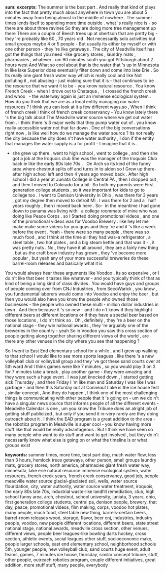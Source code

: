 **sum:**
**excerpts:**
The summer is the best part . And really that kind of plays into the fact that pretty much about anywhere in town you are about 5 minutes away from being almost in the middle of nowhere . The summer times lends itself to spending more time outside .
what 's really nice is - so there are about three ravines So they are doing more tree management up there There are a couple of Beech trees up at obertson that are pretty big - they 're probably like 60 , 70 years old .
Not necessarily solo activities but small groups maybe 4 or 5 people - But usually its either by myself or with one other person - they 're like getaways .
The city of Meadville itself has got the things that you need -like grocery stores , laundry mats , pharmacies , whatever . um 90 minutes south you got Pittsburgh about 2 hours west
And What so cool about that is the water that 's up in Minnesota in like lake Superior does eventually filter down and come into lake Erie . So Its really one giant fresh water way which is really cool and like
Not polluting it , not abusing - just making sure that it is - that continues to be the resource that we want it to be - you know natural resource .
You know French Creek - when I drove out to Chataqua ,   I crossed the french creek and whoo   - the waterway again is just an immense ecological system . How do you think that we are as a local entity managing our water resources ?
I think you can look at it a few different ways.so , When I think of french creek I think of french creek conservancy -
You know lately there 's the big talk about The Meadville water source where we get out water from .
I think there 's 3 major wells that they pump water out of . you know really accessible water not that far down . One of the big conversations right now , is like well how do we manage the water source ?
Its not really the city because the city does n't have water authority , I don if the entity that manages the water supply is a for profit - I imagine that it is .
- she grew up there , went to high school , went to college , and then she got a job at the Iroquois club She was the manager of the Iroquois Club back in like the early 80s late 70s .  
On Arch so its kind of the funny area where chestnut splits off and turns in to alden so I Grew up there-after high school left and then 4 years ago moved back .
After high school I did a year at Juniata College in Central PA , then I dropped out , and then I moved to Colorado for a bit- So both my parents were First generation college students , so it was important for kids to go to college too . I went to Denison University in Ohio , was there for 3 years , got my degree then moved to detroit MI . I was there for 2 and a   half years roughly , then i moved back here .
So-  in the meantime i had gone down to panama was living with   a college roommate of mine who was doing like Peace Corps . so I Started doing promotional videos , and one of the promotional videos was for Voodoo Brewery . like hey let me make make some videos for you guys and they 're and it 's like a week before the event .
Yeah - there were so many people , there was so much food , and I think at the time all they had was-a refrigerator , a steel table , two hot plates , and a big steam kettle and that was it - , it was pretty nuts .
No , they have it all around , they are a fairly new thing , but as the craft brew industry has grown , they 've become more popular , but yeah any of your more successful breweries do these barrel-room releases and basically what it is

You would always hear these arguments like Voodoo , its so expensive , or I do n't like that beer it tastes like whatever - and you typically think of that as kind of being a long kind of class divides . You would have guys and groups of people coming over from CNJ Industries , from SecoWarick , you know , you fundamental laborers would come into Voodoo and enjoy the beer , but then you would also have you know the people who owned those businesses - the people who owned these multi - million dollar industries in town . And then because it 's so new - and
I do n't know if they highlight different beers at different locations or if they have a special beer based on those locations , I do n't think so .
Oh , definitely , they 're a beer on the national stage - they win national awards , they 're arguably one of the breweries in the country - yeah
So in Voodoo you saw this cross section of people getting along together sharing different views of the world , are there any other venues in the city where you see that happening ?


So I went to East End elementary school for a while , and I grew up walking to that school
I would like to see more sports leagues , like there 's a new volleyball club or volleyball group and they 've got these sand courts over at 5th ward
And I think games were like 7 minutes , so you would play 3 on 3 for 7 minutes take a break , play another game - they were amazing and they were such a huge event .
I was just knocked down , I started getting sick Thursday , and then Friday I 'm like man and Saturday I was like I was garbage - and then this Saturday out at Conneaut Lake is the ice house fest , similar concept ,
And they do happen , I think one of the most challenging things is communicating with other people that it 's going on - um we do n't have a singular news source that informs people of all the different events - Meadville Calendar is one , um you know the Tribune does an alright job of getting stuff publicized , but only if you send it in-very rarely are they doing outreach about it .
I think the EAD program is a great addition to the area - the robotics program in Meadville is super cool - you know having more stuff like that would be really advantageous .
But I think we have seen so many people who want to do stuff and want to get involved , but they do n't necessarily know what else is going on or what the timeline is or what groups exist

**keywords:**
summer times, more time, best part
dog, much water flow, less than 3 hours, hemlock trees
getaways, other person, small groups
laundry mats, grocery stores, north america, pharmacies
giant fresh water way, minnesota, lake erie
natural resource
immense ecological system, water resources, french creek
years, french creek conservancy, good job, people
meadville water source
glacial-glaciated soil, wells, water source
flouridation, city, water authority, water source
water treatment, iroquois, the early 80s late 70s, industrial waste-like landfill remediation, club, high school
funny area, arch, chestnut, school
university, juniata, 3 years, ohio, first generation college students, central pa, denison
people, brewery, that day, peace, promotional videos, film making, corps, voodoo
hot plates, many people, much food, steel table
new thing, barrels-certain beers, barrel-room releases
wood, storage, flavor, beer
cnj, industries, industry people, voodoo, new people
different locations, different beers, state street
national stage, national awards, meadville
cross section, other venues, different views, people
beer leagues-like bowling darts hockey, cross section, athletic events, social leagues
other stuff, socioeconomic make, people
larger schools, east end elementary school, neighborhood schools
5th, younger people, new volleyball club, sand courts
huge event, adult teams, games, 7 minutes
ice house, thursday, similar concept
tribune, stuff, other people, outreach
robotics program, couple different initiatives, great addition, more stuff
stuff, many people, everybody

